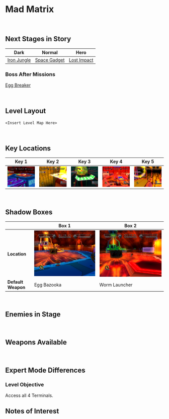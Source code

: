 # Mad Matrix

<br />

## Next Stages in Story
|Dark|Normal|Hero|
|--|--|--|
|[Iron Jungle](../IronJungle)|[Space Gadget](../SpaceGadget)|[Lost Impact](../LostImpact)|

### Boss After Missions
[Egg Breaker](../Bosses/EggBreaker)

<br />

## Level Layout
```
<Insert Level Map Here>
```

<br />

## Key Locations
|Key 1|Key 2|Key 3|Key 4|Key 5|
|--|--|--|--|--|
|[ ![](../img/MadMatrix/MadMatrix-Key1.png) ](../img/MadMatrix/MadMatrix-Key1.png)|[ ![](../img/MadMatrix/MadMatrix-Key2.png) ](../img/MadMatrix/MadMatrix-Key2.png)|[ ![](../img/MadMatrix/MadMatrix-Key3.png) ](../img/MadMatrix/MadMatrix-Key3.png)|[ ![](../img/MadMatrix/MadMatrix-Key4.png) ](../img/MadMatrix/MadMatrix-Key4.png)|[ ![](../img/MadMatrix/MadMatrix-Key5.png) ](../img/MadMatrix/MadMatrix-Key5.png)|

<br />

## Shadow Boxes
| |Box 1|Box 2|
|-|-|-|
|__Location__|[ ![](../img/MadMatrix/MadMatrix-SpecialWeaponsContainer1.png) ](../img/MadMatrix/MadMatrix-SpecialWeaponsContainer1.png)|[ ![](../img/MadMatrix/MadMatrix-SpecialWeaponsContainer2.png) ](../img/MadMatrix/MadMatrix-SpecialWeaponsContainer2.png)|
|__Default Weapon__|Egg Bazooka|Worm Launcher|

<br />

## Enemies in Stage

<br />

## Weapons Available

<br />

## Expert Mode Differences

### Level Objective
Access all 4 Terminals.

## Notes of Interest

<br />